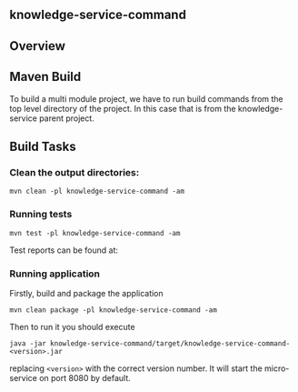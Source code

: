 knowledge-service-command
-------------------------

## Overview


## Maven Build

To build a multi module project, we have to run build commands from the top level directory of the project. In this case that is from the knowledge-service parent project.

## Build Tasks

### Clean the output directories:

    mvn clean -pl knowledge-service-command -am

### Running tests

    mvn test -pl knowledge-service-command -am

Test reports can be found at:

	

### Running application

Firstly, build and package the application

    mvn clean package -pl knowledge-service-command -am

Then to run it you should execute

    java -jar knowledge-service-command/target/knowledge-service-command-<version>.jar

replacing `<version>` with the correct version number. It will start the micro-service on port 8080 by default.